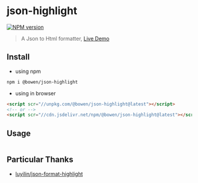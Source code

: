 # json-highlight
[![NPM version](https://img.shields.io/npm/v/@bowen/json-highlight.svg)](https://npmjs.org/package/@bowen/json-highlight)
> A Json to Html formatter, [Live Demo](https://bowencool.github.io/json-highlight/)

## Install
 - using npm
``` bash
npm i @bowen/json-highlight
```
 - using in browser
``` html
<script scr="//unpkg.com/@bowen/json-highlight@latest"></script>
<!-- or -->
<script scr="//cdn.jsdelivr.net/npm/@bowen/json-highlight@latest"></script>
```

## Usage
``` js
```

## Particular Thanks

- [luyilin/json-format-highlight](https://github.com/luyilin/json-format-highlight)

